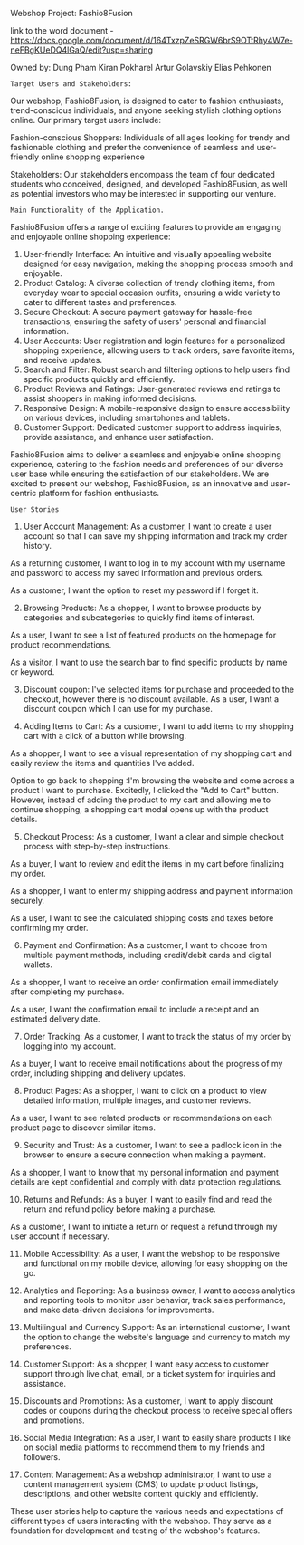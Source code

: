 Webshop Project: Fashio8Fusion 

link to the word document - https://docs.google.com/document/d/164TxzpZeSRGW6brS9OTtRhy4W7e-neFBgKUeDQ4lGaQ/edit?usp=sharing

Owned by:
Dung Pham 
Kiran Pokharel
Artur Golavskiy
Elias Pehkonen 

    Target Users and Stakeholders: 

Our webshop, Fashio8Fusion, is designed to cater to fashion enthusiasts, trend-conscious individuals, and anyone seeking stylish clothing options online. Our primary target users include: 

Fashion-conscious Shoppers: Individuals of all ages looking for trendy and fashionable clothing and prefer the convenience of seamless and user-friendly online shopping experience

Stakeholders: Our stakeholders encompass the team of four dedicated students who conceived, designed, and developed Fashio8Fusion, as well as potential investors who may be interested in supporting our venture.

    Main Functionality of the Application.

Fashio8Fusion offers a range of exciting features to provide an engaging and enjoyable online shopping experience:

1. 	User-friendly Interface: An intuitive and visually appealing website designed for easy navigation, making the shopping process smooth and enjoyable.
2. 	Product Catalog: A diverse collection of trendy clothing items, from everyday wear to special occasion outfits, ensuring a wide variety to cater to different tastes and preferences.
3. 	Secure Checkout: A secure payment gateway for hassle-free transactions, ensuring the safety of users' personal and financial information.
4. 	User Accounts: User registration and login features for a personalized shopping experience, allowing users to track orders, save favorite items, and receive updates.
5. 	Search and Filter: Robust search and filtering options to help users find specific products quickly and efficiently.
6. 	Product Reviews and Ratings: User-generated reviews and ratings to assist shoppers in making informed decisions.
7. 	Responsive Design: A mobile-responsive design to ensure accessibility on various devices, including smartphones and tablets.
8. 	Customer Support: Dedicated customer support to address inquiries, provide assistance, and enhance user satisfaction.

Fashio8Fusion aims to deliver a seamless and enjoyable online shopping experience, catering to the fashion needs and preferences of our diverse user base while ensuring the satisfaction of our stakeholders. We are excited to present our webshop, Fashio8Fusion, as an innovative and user-centric platform for fashion enthusiasts.

    User Stories


1. User Account Management:
As a customer, I want to create a user account so that I can save my shipping information and track my order history.

As a returning customer, I want to log in to my account with my username and password to access my saved information and previous orders.

As a customer, I want the option to reset my password if I forget it.

2. Browsing Products:
As a shopper, I want to browse products by categories and subcategories to quickly find items of interest.

As a user, I want to see a list of featured products on the homepage for product recommendations.

As a visitor, I want to use the search bar to find specific products by name or keyword.

3. Discount coupon: 
I've selected items for purchase and proceeded to the checkout, however there is no discount available. As a user, I want a discount coupon which I can use for my purchase. 

4. Adding Items to Cart:
As a customer, I want to add items to my shopping cart with a click of a button while browsing.

As a shopper, I want to see a visual representation of my shopping cart and easily review the items and quantities I've added.

Option to go back to shopping :I'm browsing the website and come across a product I want to purchase. Excitedly, I clicked the "Add to Cart" button. However, instead of adding the product to my cart and allowing me to continue shopping, a shopping cart modal opens up with the product details.

5. Checkout Process:
As a customer, I want a clear and simple checkout process with step-by-step instructions.

As a buyer, I want to review and edit the items in my cart before finalizing my order.

As a shopper, I want to enter my shipping address and payment information securely.

As a user, I want to see the calculated shipping costs and taxes before confirming my order.

6. Payment and Confirmation:
As a customer, I want to choose from multiple payment methods, including credit/debit cards and digital wallets.

As a shopper, I want to receive an order confirmation email immediately after completing my purchase.

As a user, I want the confirmation email to include a receipt and an estimated delivery date.

7. Order Tracking:
As a customer, I want to track the status of my order by logging into my account.

As a buyer, I want to receive email notifications about the progress of my order, including shipping and delivery updates.

8. Product Pages:
As a shopper, I want to click on a product to view detailed information, multiple images, and customer reviews.

As a user, I want to see related products or recommendations on each product page to discover similar items.

9. Security and Trust:
As a customer, I want to see a padlock icon in the browser to ensure a secure connection when making a payment.

As a shopper, I want to know that my personal information and payment details are kept confidential and comply with data protection regulations.

10. Returns and Refunds:
As a buyer, I want to easily find and read the return and refund policy before making a purchase.

As a customer, I want to initiate a return or request a refund through my user account if necessary.

11. Mobile Accessibility:
As a user, I want the webshop to be responsive and functional on my mobile device, allowing for easy shopping on the go.

12. Analytics and Reporting:
As a business owner, I want to access analytics and reporting tools to monitor user behavior, track sales performance, and make data-driven decisions for improvements.

13. Multilingual and Currency Support:
As an international customer, I want the option to change the website's language and currency to match my preferences.

14. Customer Support:
As a shopper, I want easy access to customer support through live chat, email, or a ticket system for inquiries and assistance.

15. Discounts and Promotions:
As a customer, I want to apply discount codes or coupons during the checkout process to receive special offers and promotions.

16. Social Media Integration:
As a user, I want to easily share products I like on social media platforms to recommend them to my friends and followers.

17. Content Management:
As a webshop administrator, I want to use a content management system (CMS) to update product listings, descriptions, and other website content quickly and efficiently.

These user stories help to capture the various needs and expectations of different types of users interacting with the webshop. They serve as a foundation for development and testing of the webshop's features.